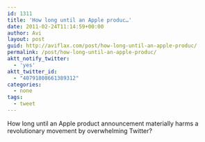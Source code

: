 ```yaml
---
id: 1311
title: 'How long until an Apple produc…'
date: 2011-02-24T11:14:59+00:00
author: Avi
layout: post
guid: http://aviflax.com/post/how-long-until-an-apple-produc/
permalink: /post/how-long-until-an-apple-produc/
aktt_notify_twitter:
  - 'yes'
aktt_twitter_id:
  - "40791808661389312"
categories:
  - none
tags:
  - tweet
---
```

How long until an Apple product announcement materially harms a revolutionary movement by overwhelming Twitter?